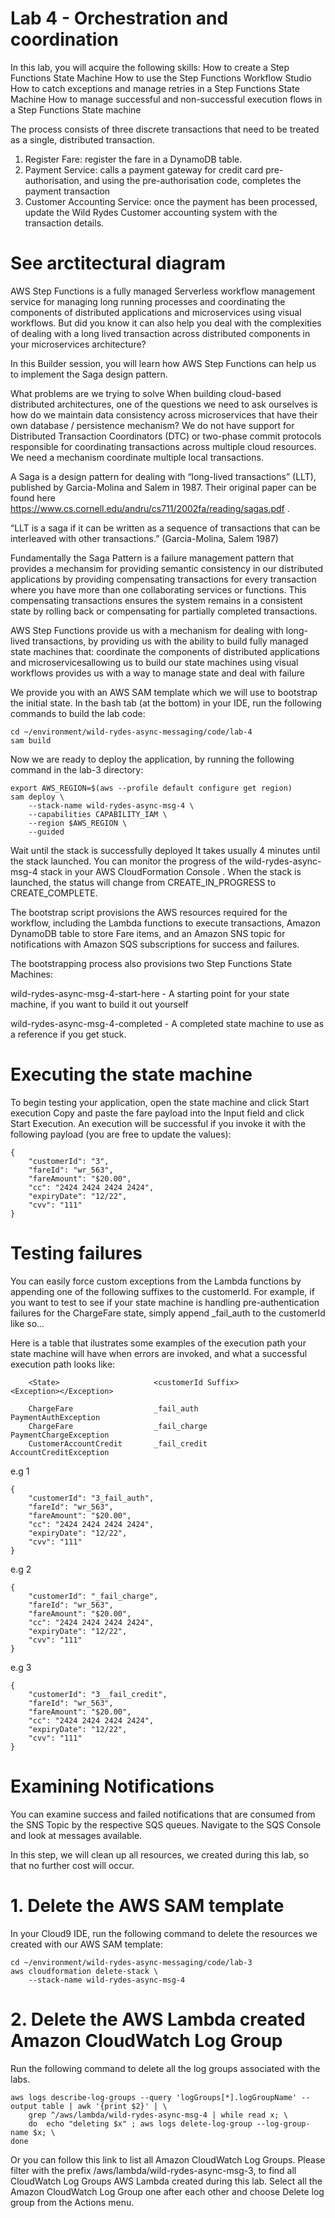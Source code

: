 # Lab 4 - Orchestration and coordination

<!-- Lab objectives -->
In this lab, you will acquire the following skills:
    How to create a Step Functions State Machine
    How to use the Step Functions Workflow Studio
    How to catch exceptions and manage retries in a Step Functions State Machine
    How to manage successful and non-successful execution flows in a Step Functions State machine

The process consists of three discrete transactions that need to be treated as a single, distributed transaction.

1. Register Fare: register the fare in a DynamoDB table.
2. Payment Service: calls a payment gateway for credit card pre-authorisation, and using the pre-authorisation code, completes the payment transaction
3. Customer Accounting Service: once the payment has been processed, update the Wild Rydes Customer accounting system with the transaction details.

# See arctitectural diagram

<!-- Lab overview -->
AWS Step Functions is a fully managed Serverless workflow management service for managing long running processes and coordinating the components of distributed applications and microservices using visual workflows. But did you know it can also help you deal with the complexities of dealing with a long lived transaction across distributed components in your microservices architecture?

In this Builder session, you will learn how AWS Step Functions can help us to implement the Saga design pattern.

What problems are we trying to solve
When building cloud-based distributed architectures, one of the questions we need to ask ourselves is how do we maintain data consistency across microservices that have their own database / persistence mechanism? We do not have support for Distributed Transaction Coordinators (DTC) or two-phase commit protocols responsible for coordinating transactions across multiple cloud resources. We need a mechanism coordinate multiple local transactions.

<!-- The Saga pattern -->
A Saga is a design pattern for dealing with “long-lived transactions” (LLT), published by Garcia-Molina and Salem in 1987. Their original paper can be found here https://www.cs.cornell.edu/andru/cs711/2002fa/reading/sagas.pdf .

“LLT is a saga if it can be written as a sequence of transactions that can be interleaved with other transactions.” (Garcia-Molina, Salem 1987)

Fundamentally the Saga Pattern is a failure management pattern that provides a mechansim for providing semantic consistency in our distributed applications by providing compensating transactions for every transaction where you have more than one collaborating services or functions. This compensating transactions ensures the system remains in a consistent state by rolling back or compensating for partially completed transactions.

<!-- Why AWS Step Functions -->
AWS Step Functions provide us with a mechanism for dealing with long-lived transactions, by providing us with the ability to build fully managed state machines that:
coordinate the components of distributed applications and microservicesallowing us to build our state machines using visual workflows provides us with a way to manage state and deal with failure

<!-- Build the lab artifacts from source -->
We provide you with an AWS SAM  template which we will use to bootstrap the initial state. In the bash tab (at the bottom) in your IDE, run the following commands to build the lab code:

    cd ~/environment/wild-rydes-async-messaging/code/lab-4
    sam build

<!-- Deploy the application -->
Now we are ready to deploy the application, by running the following command in the lab-3 directory:

    export AWS_REGION=$(aws --profile default configure get region)
    sam deploy \
        --stack-name wild-rydes-async-msg-4 \
        --capabilities CAPABILITY_IAM \
        --region $AWS_REGION \
        --guided

Wait until the stack is successfully deployed
It takes usually 4 minutes until the stack launched. You can monitor the progress of the wild-rydes-async-msg-4 stack in your AWS CloudFormation Console . 
When the stack is launched, the status will change from CREATE_IN_PROGRESS to CREATE_COMPLETE.

<!-- Build guide -->
The bootstrap script provisions the AWS resources required for the workflow, including the Lambda functions to execute transactions, Amazon DynamoDB table to store Fare items, and an Amazon SNS topic for notifications with Amazon SQS subscriptions for success and failures.

The bootstrapping process also provisions two Step Functions State Machines:

wild-rydes-async-msg-4-start-here - A starting point for your state machine, if you want to build it out yourself

wild-rydes-async-msg-4-completed - A completed state machine to use as a reference if you get stuck.

<!-- Executing and testing -->

# Executing the state machine
To begin testing your application, open the state machine and click Start execution
Copy and paste the fare payload into the Input field and click Start Execution. An execution will be successful if you invoke it with the following payload (you are free to update the values):

    {
        "customerId": "3",
        "fareId": "wr_563",
        "fareAmount": "$20.00",
        "cc": "2424 2424 2424 2424",
        "expiryDate": "12/22",
        "cvv": "111"
    }

# Testing failures
You can easily force custom exceptions from the Lambda functions by appending one of the following suffixes to the customerId. For example, if you want to test to see if your state machine is handling pre-authentication failures for the ChargeFare state, simply append _fail_auth to the customerId like so...

Here is a table that ilustrates some examples of the execution path your state machine will have when errors are invoked, and what a successful execution path looks like:


        <State>	                    <customerId Suffix>	            <Exception></Exception>

        ChargeFare	                _fail_auth	                    PaymentAuthException
        ChargeFare	                _fail_charge	                PaymentChargeException
        CustomerAccountCredit	    _fail_credit	                AccountCreditException

e.g 1

    {
        "customerId": "3_fail_auth",
        "fareId": "wr_563",
        "fareAmount": "$20.00",
        "cc": "2424 2424 2424 2424",
        "expiryDate": "12/22",
        "cvv": "111"
    }

e.g 2

    {
        "customerId": "_fail_charge",
        "fareId": "wr_563",
        "fareAmount": "$20.00",
        "cc": "2424 2424 2424 2424",
        "expiryDate": "12/22",
        "cvv": "111"
    }

e.g 3

    {
        "customerId": "3__fail_credit",
        "fareId": "wr_563",
        "fareAmount": "$20.00",
        "cc": "2424 2424 2424 2424",
        "expiryDate": "12/22",
        "cvv": "111"
    }


# Examining Notifications
You can examine success and failed notifications that are consumed from the SNS Topic by the respective SQS queues. Navigate to the SQS Console  and look at messages available.

<!-- Clean up -->
In this step, we will clean up all resources, we created during this lab, so that no further cost will occur.

# 1. Delete the AWS SAM template
In your Cloud9 IDE, run the following command to delete the resources we created with our AWS SAM template:

    cd ~/environment/wild-rydes-async-messaging/code/lab-3
    aws cloudformation delete-stack \
        --stack-name wild-rydes-async-msg-4

# 2. Delete the AWS Lambda created Amazon CloudWatch Log Group
Run the following command to delete all the log groups associated with the labs.

    aws logs describe-log-groups --query 'logGroups[*].logGroupName' --output table | awk '{print $2}' | \
        grep ^/aws/lambda/wild-rydes-async-msg-4 | while read x; \
        do  echo "deleting $x" ; aws logs delete-log-group --log-group-name $x; \
    done

Or you can follow this link  to list all Amazon CloudWatch Log Groups. 
Please filter with the prefix /aws/lambda/wild-rydes-async-msg-3, to find all CloudWatch Log Groups AWS Lambda created during this lab. 
Select all the Amazon CloudWatch Log Group one after each other and choose Delete log group from the Actions menu.